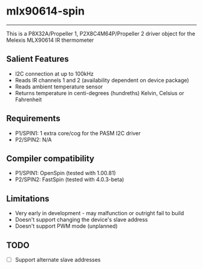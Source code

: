 # mlx90614-spin 
---------------

This is a P8X32A/Propeller 1, P2X8C4M64P/Propeller 2 driver object for the Melexis MLX90614 IR thermometer

## Salient Features

* I2C connection at up to 100kHz
* Reads IR channels 1 and 2 (availability dependent on device package)
* Reads ambient temperature sensor
* Returns temperature in centi-degrees (hundreths) Kelvin, Celsius or Fahrenheit

## Requirements

* P1/SPIN1: 1 extra core/cog for the PASM I2C driver
* P2/SPIN2: N/A

## Compiler compatibility

* P1/SPIN1: OpenSpin (tested with 1.00.81)
* P2/SPIN2: FastSpin (tested with 4.0.3-beta)

## Limitations

* Very early in development - may malfunction or outright fail to build
* Doesn't support changing the device's slave address
* Doesn't support PWM mode (unplanned)

## TODO

- [ ] Support alternate slave addresses
